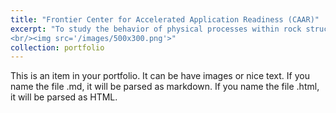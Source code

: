 ```yaml
---
title: "Frontier Center for Accelerated Application Readiness (CAAR)"
excerpt: "To study the behavior of physical processes within rock structures, specifically to model multiphase flow processes, James McClure and his team have to first understand heterogeneous wettability. Wettability refers to the surface energy between fluids and solids and can vary due to the roughness and mineral composition of the material. McClure’s team can use LBPM to read the volumetric maps of mineral composition and assign local wetting properties accordingly. With Frontier, they hope to train neural networks to predict the future geometric configuration of fluids. https://www.olcf.ornl.gov/caar/frontier-caar/
<br/><img src='/images/500x300.png'>"
collection: portfolio
---
```


This is an item in your portfolio. It can be have images or nice text. If you name the file .md, it will be parsed as markdown. If you name the file .html, it will be parsed as HTML. 
